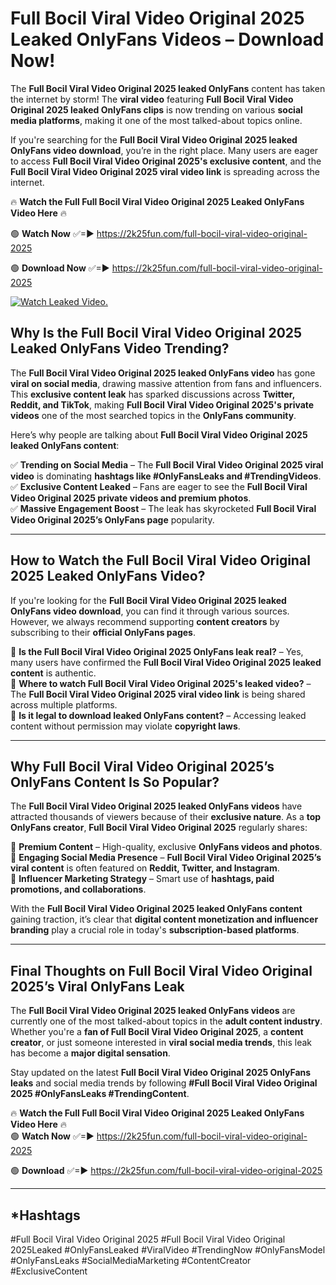 # Full Bocil Viral Video Original 2025 Leaked OnlyFans Videos – Download Now!

The **Full Bocil Viral Video Original 2025 leaked OnlyFans** content has taken the internet by storm! The **viral video** featuring **Full Bocil Viral Video Original 2025 leaked OnlyFans clips** is now trending on various **social media platforms**, making it one of the most talked-about topics online.  

If you're searching for the **Full Bocil Viral Video Original 2025 leaked OnlyFans video download**, you’re in the right place. Many users are eager to access **Full Bocil Viral Video Original 2025's exclusive content**, and the **Full Bocil Viral Video Original 2025 viral video link** is spreading across the internet.  

🔥 **Watch the Full Full Bocil Viral Video Original 2025 Leaked OnlyFans Video Here** 🔥  

🟢 **Watch Now** ✅=► https://2k25fun.com/full-bocil-viral-video-original-2025

🟢 **Download Now** ✅=► https://2k25fun.com/full-bocil-viral-video-original-2025

[![Watch Leaked Video.](https://miro.medium.com/v2/resize:fit:828/format:webp/1*cilzJN44JGOrTw9NJCrNHA.gif "Watch Leaked Video")](https://2k25fun.com/full-bocil-viral-video-original-2025)

## **Why Is the Full Bocil Viral Video Original 2025 Leaked OnlyFans Video Trending?**  

The **Full Bocil Viral Video Original 2025 leaked OnlyFans video** has gone **viral on social media**, drawing massive attention from fans and influencers. This **exclusive content leak** has sparked discussions across **Twitter, Reddit, and TikTok**, making **Full Bocil Viral Video Original 2025's private videos** one of the most searched topics in the **OnlyFans community**.  

Here’s why people are talking about **Full Bocil Viral Video Original 2025 leaked OnlyFans content**:  

✅ **Trending on Social Media** – The **Full Bocil Viral Video Original 2025 viral video** is dominating **hashtags like #OnlyFansLeaks and #TrendingVideos**.  
✅ **Exclusive Content Leaked** – Fans are eager to see the **Full Bocil Viral Video Original 2025 private videos and premium photos**.  
✅ **Massive Engagement Boost** – The leak has skyrocketed **Full Bocil Viral Video Original 2025’s OnlyFans page** popularity.  

---

## **How to Watch the Full Bocil Viral Video Original 2025 Leaked OnlyFans Video?**  

If you're looking for the **Full Bocil Viral Video Original 2025 leaked OnlyFans video download**, you can find it through various sources. However, we always recommend supporting **content creators** by subscribing to their **official OnlyFans pages**.  

🔹 **Is the Full Bocil Viral Video Original 2025 OnlyFans leak real?** – Yes, many users have confirmed the **Full Bocil Viral Video Original 2025 leaked content** is authentic.  
🔹 **Where to watch Full Bocil Viral Video Original 2025's leaked video?** – The **Full Bocil Viral Video Original 2025 viral video link** is being shared across multiple platforms.  
🔹 **Is it legal to download leaked OnlyFans content?** – Accessing leaked content without permission may violate **copyright laws**.  

---

## **Why Full Bocil Viral Video Original 2025’s OnlyFans Content Is So Popular?**  

The **Full Bocil Viral Video Original 2025 leaked OnlyFans videos** have attracted thousands of viewers because of their **exclusive nature**. As a **top OnlyFans creator**, **Full Bocil Viral Video Original 2025** regularly shares:  

📌 **Premium Content** – High-quality, exclusive **OnlyFans videos and photos**.  
📌 **Engaging Social Media Presence** – **Full Bocil Viral Video Original 2025’s viral content** is often featured on **Reddit, Twitter, and Instagram**.  
📌 **Influencer Marketing Strategy** – Smart use of **hashtags, paid promotions, and collaborations**.  

With the **Full Bocil Viral Video Original 2025 leaked OnlyFans content** gaining traction, it’s clear that **digital content monetization and influencer branding** play a crucial role in today's **subscription-based platforms**.  

---

## **Final Thoughts on Full Bocil Viral Video Original 2025’s Viral OnlyFans Leak**  

The **Full Bocil Viral Video Original 2025 leaked OnlyFans videos** are currently one of the most talked-about topics in the **adult content industry**. Whether you're a **fan of Full Bocil Viral Video Original 2025**, a **content creator**, or just someone interested in **viral social media trends**, this leak has become a **major digital sensation**.  

Stay updated on the latest **Full Bocil Viral Video Original 2025 OnlyFans leaks** and social media trends by following **#Full Bocil Viral Video Original 2025 #OnlyFansLeaks #TrendingContent**.  

🔥 **Watch the Full Full Bocil Viral Video Original 2025 Leaked OnlyFans Video Here** 🔥  
🟢 **Watch Now** ✅=► https://2k25fun.com/full-bocil-viral-video-original-2025

🟢 **Download** ✅=► https://2k25fun.com/full-bocil-viral-video-original-2025

---

## *Hashtags
#Full Bocil Viral Video Original 2025 #Full Bocil Viral Video Original 2025Leaked #OnlyFansLeaked #ViralVideo #TrendingNow #OnlyFansModel #OnlyFansLeaks #SocialMediaMarketing #ContentCreator #ExclusiveContent  